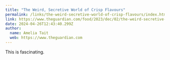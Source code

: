 ```yaml
---
title: "The Weird, Secretive World of Crisp Flavours"
permalink: /links/the-weird-secretive-world-of-crisp-flavours/index.html
link: https://www.theguardian.com/food/2023/dec/02/the-weird-secretive-world-of-crisp-flavours
date: 2024-04-26T12:43:40.299Z
author: 
  name: Amelia Tait
  web: https://www.theguardian.com
---
```


This is fascinating.
